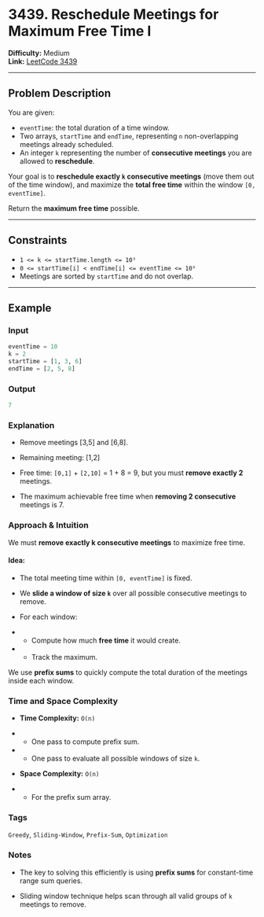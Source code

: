 # 3439. Reschedule Meetings for Maximum Free Time I

**Difficulty:** Medium  
**Link:** [LeetCode 3439](https://leetcode.com/problems/reschedule-meetings-for-maximum-free-time-i)

---

## Problem Description

You are given:
- `eventTime`: the total duration of a time window.
- Two arrays, `startTime` and `endTime`, representing `n` non-overlapping meetings already scheduled.
- An integer `k` representing the number of **consecutive meetings** you are allowed to **reschedule**.

Your goal is to **reschedule exactly `k` consecutive meetings** (move them out of the time window), and maximize the **total free time** within the window `[0, eventTime]`.

Return the **maximum free time** possible.

---

## Constraints

- `1 <= k <= startTime.length <= 10⁵`
- `0 <= startTime[i] < endTime[i] <= eventTime <= 10⁹`
- Meetings are sorted by `startTime` and do not overlap.

---

## Example

### Input
```python
eventTime = 10
k = 2
startTime = [1, 3, 6]
endTime = [2, 5, 8]
```

### Output
```python
7
```

### Explanation

- Remove meetings [3,5] and [6,8].

- Remaining meeting: [1,2]

- Free time: `[0,1]` + `[2,10]` = 1 + 8 = 9, but you must **remove exactly 2** meetings.

- The maximum achievable free time when **removing 2 consecutive** meetings is 7.

### Approach & Intuition

We must **remove exactly k consecutive meetings** to maximize free time.

#### Idea:

-  The total meeting time within `[0, eventTime]` is fixed.

- We **slide a window of size `k`** over all possible consecutive meetings to remove.

- For each window:

- - Compute how much **free time** it would create.

- - Track the maximum.

We use **prefix sums** to quickly compute the total duration of the meetings inside each window.

### Time and Space Complexity

- **Time Complexity:** `O(n)`

- - One pass to compute prefix sum.

- - One pass to evaluate all possible windows of size `k`.

- **Space Complexity:** `O(n)`

- - For the prefix sum array.

### Tags

`Greedy`, `Sliding-Window`, `Prefix-Sum`, `Optimization`

### Notes

- The key to solving this efficiently is using **prefix sums** for constant-time range sum queries.

- Sliding window technique helps scan through all valid groups of `k` meetings to remove.